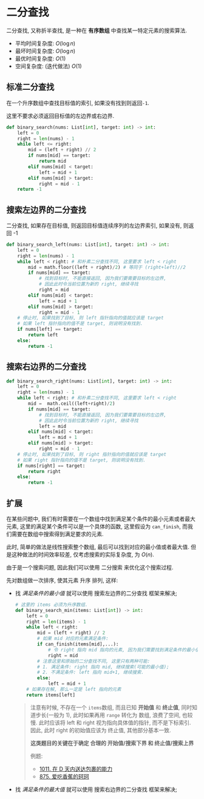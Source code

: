 # 二分查找

二分查找, 又称折半查找, 是一种在 **有序数组** 中查找某一特定元素的搜索算法.

+ 平均时间复杂度: $O(\log{n})$
+ 最坏时间复杂度: $O(\log{n})$
+ 最优时间复杂度: $O(1)$
+ 空间复杂度: (迭代做法) $O(1)$

## 标准二分查找

在一个升序数组中查找目标值的索引, 如果没有找到则返回`-1`.

这里不要求必须返回目标值的左边界或右边界.

```python
def binary_search(nums: List[int], target: int) -> int:
    left = 0
    right = len(nums) - 1
    while left <= right:
        mid = (left + right) // 2
        if nums[mid] == target:
            return mid
        elif nums[mid] < target:
            left = mid + 1
        elif nums[mid] > target:
            right = mid - 1
    return -1
```

## 搜索左边界的二分查找

二分查找, 如果存在目标值, 则返回目标值连续序列的左边界索引, 如果没有, 则返回 -1

```python
def binary_search_left(nums: List[int], target: int) -> int:
    left = 0
    right = len(nums) - 1
    while left < right: # 和朴素二分查找不同, 这里要求 left < right
        mid = math.floor((left + right)/2) # 等同于 (right+left)//2
        if nums[mid] == target:
            # 找到目标时, 不能直接返回, 因为我们要需要目标的左边界,
            # 因此此时令当前位置为新的 right, 继续寻找
            right = mid
        elif nums[mid] < target:
            left = mid + 1
        elif nums[mid] > target:
            right = mid - 1
    # 停止时, 如果找到了目标, 则 left 指针指向的值就应该是 target
    # 如果 left 指针指向的值不是 target, 则说明没有找到.
    if nums[left] == target:
        return left
    else:
        return -1
```

## 搜索右边界的二分查找

```python
def binary_search_right(nums: List[int], target: int) -> int:
    left = 0
    right = len(nums) - 1
    while left < right: # 和朴素二分查找不同, 这里要求 left < right
        mid =  math.ceil((left+right)/2)
        if nums[mid] == target:
            # 找到目标时, 不能直接返回, 因为我们要需要目标的左边界,
            # 因此此时令当前位置为新的 right, 继续寻找
            left = mid
        elif nums[mid] < target:
            left = mid + 1
        elif nums[mid] > target:
            right = mid - 1
    # 停止时, 如果找到了目标, 则 right 指针指向的值就应该是 target
    # 如果 right 指针指向的值不是 target, 则说明没有找到.
    if nums[right] == target:
        return right
    else:
        return -1
```

## 扩展

在某些问题中, 我们有时需要在一个数组中找到满足某个条件的最小元素或者最大元素, 这里的满足某个条件可以是一个具体的函数, 这里假设为 `can_finish`, 而我们需要在数组中搜索得到满足要求的元素.

此时, 简单的做法是线性搜索整个数组, 最后可以找到对应的最小值或者最大值. 但是这种做法的时间效率较差, 仅考虑搜索的实际复杂度, 为 $O(n)$.

由于是一个搜索问题, 因此我们可以使用 二分搜索 来优化这个搜索过程.

先对数组做一次排序, 使其元素 升序 排列, 这样:

+ 找 *满足条件的最小值* 就可以使用 搜索左边界的二分查找 框架来解决;

  ```python
  # 这里的 items 必须为升序数组.
  def binary_search_min(items: List[int]) -> int:
      left = 0
      right = len(items) - 1
      while left < right:
          mid = (left + right) // 2
          # 如果 mid 对应的元素满足条件:
          if can_finish(items[mid],...):
              # 令 right 指向 mid 指向的元素, 因为我们需要找到满足条件的最小值.
              right = mid
          # 注意这里和原始的二分查找不同, 这里只有两种可能:
          # 1. 满足条件: right 指向 mid, 继续搜索(可能的最小值);
          # 2. 不满足条件: left 指向 mid+1, 继续搜索.
          else:
              left = mid + 1
      # 如果存在解, 那么一定是 left 指向的元素        
      return items[left]
  
  ```

  > 注意有时候, 不存在一个 `items`数组, 而且已知 **开始值** 和 **终止值**, 同时知道步长(一般为 1), 此时如果再用 `range` 转化为 数组, 浪费了空间, 也较慢. 此时应该将 left 和 right 视为指向具体值的指针, 而不是下标索引. 因此, 此时 right 的初始值应该为 终止值, 其他部分基本一致.
  >
  > **这类题目的关键在于确定 合理的 开始值/搜索下界 和 终止值/搜索上界**
  >
  > 例题:
  >
  > + [1011. 在 D 天内送达包裹的能力](https://leetcode-cn.com/problems/capacity-to-ship-packages-within-d-days/)
  > + [875. 爱吃香蕉的珂珂](https://leetcode-cn.com/problems/koko-eating-bananas/)

+ 找 *满足条件的最大值* 就可以使用 搜索右边界的二分查找 框架来解决;
